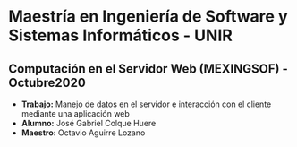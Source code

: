 
# Maestría en Ingeniería de Software y Sistemas Informáticos - UNIR
## Computación en el Servidor Web (MEXINGSOF) - Octubre2020

* **Trabajo:** Manejo de datos en el servidor e interacción con el cliente mediante una aplicación web
* **Alumno:** José Gabriel Colque Huere
* **Maestro:** Octavio Aguirre Lozano
